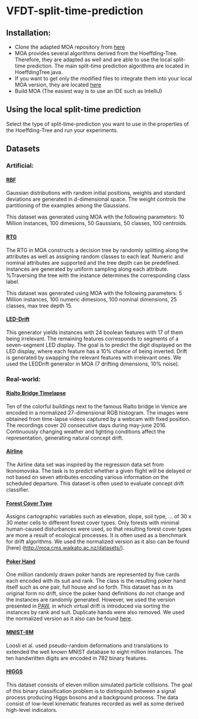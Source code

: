 # VFDT-split-time-prediction

## Installation:
- Clone the adapted MOA repository from [here](https://github.com/vlosing/moa)
- MOA provides several algorithms derived from the Hoeffding-Tree. Therefore, they are adapted as well and are able to use the local split-time prediction. The main split-time prediction algorithms are located in HoeffdingTree.java.
- If you want to get only the modified files to integrate them into your local MOA version, they are located [here](https://github.com/vlosing/VFDT-split-time-prediction/tree/master/trees)
- Build MOA (The easiest way is to use an IDE such as IntelliJ)

## Using the local split-time prediction
Select the type of split-time-prediction you want to use in the properties of the Hoeffding-Tree and run your experiments.

## Datasets

### Artificial:

#### [RBF](https://drive.google.com/open?id=1XY-3skSRzNrBPV0TPe86EbjgnQiJVrPN)
Gaussian distributions with random initial positions, weights and standard deviations are generated in d-dimensional space. The weight controls the partitioning of the examples among the Gaussians.

This dataset was generated using MOA with the following parameters: 10 Million instances, 100 dimesions, 50 Gaussians, 50 classes, 100 centroids.

#### [RTG](https://drive.google.com/open?id=1MkOtfujhFi303ozItIYSWTn_QatM-t2n)
The RTG in MOA constructs a decision tree by randomly splitting along the attributes as well as assigning random classes to each leaf. Numeric and nominal attributes are supported and the tree depth can be predefined. Instances are generated by uniform sampling along each attribute. %Traversing the tree with the instance determines the corresponding class label. 

This dataset was generated using MOA with the following parameters: 5 Million instances, 100 numeric dimesions, 100 nominal dimensions, 25 classes, max tree depth 15.

#### [LED-Drift](https://drive.google.com/open?id=1MkOtfujhFi303ozItIYSWTn_QatM-t2n)
This generator yields instances with 24 boolean features with 17 of them being irrelevant. The remaining features corresponds to segments of a seven-segment LED display. The goal is to predict the digit displayed on the LED display, where each feature has a 10\% chance of being inverted. Drift is generated by swapping the relevant features with irrelevant ones. We used the LEDDrift generator in MOA (7 drifting dimensions, 10\% noise).

### Real-world:
#### [Rialto Bridge Timelapse](https://github.com/vlosing/driftDatasets/tree/master/realWorld/rialto)
Ten of the colorful buildings next to the famous Rialto bridge in Venice are encoded in a normalized 27-dimensional RGB histogram. The images were obtained from time-lapse videos captured by a webcam with fixed position. The recordings cover 20 consecutive days during may-june 2016. Continuously changing weather and lighting conditions affect the representation, generating natural concept drift. 

#### [Airline](https://moa.cms.waikato.ac.nz/datasets/)
The Airline data set was inspired by the regression data set from Ikonomovska. The task is to predict whether a given flight will be delayed or not based on seven attributes encoding various information on the scheduled departure. This dataset is often used to evaluate concept drift classifier.

#### [Forest Cover Type](https://moa.cms.waikato.ac.nz/datasets/)
Assigns cartographic variables such as elevation, slope, soil type, ... of 30 x 30 meter cells to different forest cover types. Only forests with minimal human-caused disturbances were used, so that resulting forest cover types are more a result of ecological processes. It is often used as a benchmark for drift algorithms. We used the normalized version as it also can be found [here] (http://moa.cms.waikato.ac.nz/datasets/).

#### [Poker Hand](https://moa.cms.waikato.ac.nz/datasets/)
One million randomly drawn poker hands are represented by five cards each encoded with its suit and rank. The class is the resulting poker hand itself such as one pair, full house and so forth.
This dataset has in its original form no drift, since the poker hand definitions do not change and the instances are randomly generated. However, we used the version presented in [PAW](https://users.ics.aalto.fi/jesse/papers/article2_SAC.pdf), in which virtual drift is introduced via sorting the instances by rank and suit. Duplicate hands were also removed.
We used the normalized version as it also can be found [here](http://moa.cms.waikato.ac.nz/datasets/).


#### [MNIST-8M](https://www.csie.ntu.edu.tw/~cjlin/libsvmtools/datasets/multiclass/mnist8m.bz2)
Loosli et al. used pseudo-random deformations and translations to extended the well known MNIST database to eight million instances. The ten handwritten digits are encoded in 782 binary features.

#### [HIGGS](https://archive.ics.uci.edu/ml/datasets/HIGGS)
This dataset consists of eleven million simulated particle collisions. The goal of this binary classification problem is to distinguish between a signal process producing Higgs bosons and a background process. The data consist of low-level kinematic features recorded as well as some derived high-level indicators.
